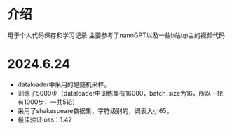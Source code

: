 # 介绍
用于个人代码保存和学习记录
主要参考了nanoGPT以及一些b站up主的视频代码

# 2024.6.24
- dataloader中采用的是随机采样。
- 训练了5000步（dataloader中训练集有16000，batch_size为16，所以一轮有1000步，一共5轮）
- 采用了shakespeare数据集，字符级别的，词表大小65。
- 最佳验证loss：1.42
